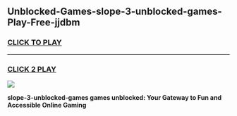 
## Unblocked-Games-slope-3-unblocked-games-Play-Free-jjdbm
<h3>
<a href="https://premium76.site?title=slope-3-unblocked-games&ref=17A">CLICK TO PLAY</a></h3>
<hr>

<h3>
<a href="https://premium76.site?title=slope-3-unblocked-games&ref=17A">CLICK 2 PLAY</a>
  
</h3>

<a href="https://premium76.site?title=slope-3-unblocked-games&ref=17A"><img src="https://clearcache.store/games.png"></a>


**slope-3-unblocked-games games unblocked: Your Gateway to Fun and Accessible Online Gaming**
